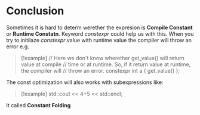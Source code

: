 # Conclusion

Sometimes it is hard to determ werether the expresion is **Compile Constant**
or **Runtime Constatn**. Keyword *constexpr* could help us with this. When you
try to initilaze *constexpr* value with runtime value the compiler will throw
an error e.g.
> [!example]
> // Here we don't know wherether get_value() will return value at compile
> // time or at runtime. So, if it return value at runtime, the compiler will
> // throw an error.
> constexpr int a { get_value() };

The const optimization will also works with subexpressions like:
> [!example]
> std::cout << 4+5 << std::endl;

It called **Constant Folding**

